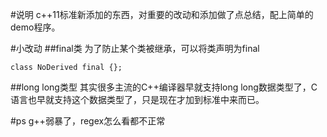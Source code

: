 #说明
c++11标准新添加的东西，对重要的改动和添加做了点总结，配上简单的demo程序。

#小改动
##final类
为了防止某个类被继承，可以将类声明为final
```
class NoDerived final {};
```

##long long类型
其实很多主流的C++编译器早就支持long long数据类型了，C语言也早就支持这个数据类型了，只是现在才加到标准中来而已。


#ps
g++弱暴了，regex怎么看都不正常

